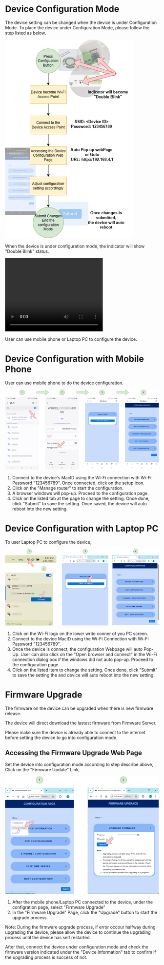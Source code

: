 # Device Configuration Mode

The device setting can be changed when the device is under Configuration Mode. To place the device under Configuration Mode, please follow the step listed as below,

![](picture/WebConfig2-ConfigStep.png)

When the device is under configuration mode, the indicator will show "Double Blink" status.

<video src="picture/DoubleBlinkIndicator.mp4" width="320" height="240" controls></video>

User can use mobile phone or Laptop PC to configure the device.

# Device Configuration with Mobile Phone

User can use mobile phone to do the device configuration.

![](picture/RP-MB01_Picture-Mobile_Config.png)

1. Connect to the device's MacID using the Wi-Fi connection with Wi-Fi Password "123456789". Once connected, click on the setup icon.
2. Click on the "Manage router" to start the configuration.
3. A browser windows will pop-up. Proceed to the configuration page.
4. Click on the listed tab at the page to change the setting. Once done, click "Submit" to save the setting. Once saved, the device will auto reboot into the new setting.

# Device Configuration with Laptop PC
To user Laptop PC to configure the device,

![](picture/RP-MB01_Picture-PC_Config.png)
1. Click on the Wi-Fi logo on the lower write conner of you PC screen.
2. Connect to the device MacID using the Wi-Fi Connection with Wi-Fi Password "123456789".
3. Once the device is connect, the configuration Webpage will auto Pop-Up. User can also click on the "Open browser and connect" in the Wi-Fi connection dialog box if the windows did not auto pop-up. Proceed to the configuration page.
4. Click on the listed item to change the setting. Once done, click "Submit" to save the setting the and device will auto reboot into the new setting.

# Firmware Upgrade

The firmware on the device can be upgraded when there is new firmware release.

The device will direct download the lastest firmware from Firmware Server.

Please make sure the device is already able to connect to the internet before setting the device to go into configuration mode.

## Accessing the Firmware Upgrade Web Page
Set the device into configuration mode according to step describe above, Click on the "Firmware Update" Link,

![](picture/RP-MB01_Picture-FirmwareUpg.png)

1. After the mobile phone/Laptop PC connected to the device, under the configration page, select "Firmware Upgrade"
2. In the "Firmware Upgrade" Page, click the "Upgrade" button to start the upgrade process.

Note:
During the firmware upgrade process, if error occour halfway during upgrading the device, please allow the device to continue the upgrading process until the device has self restarted. 

After that, connect the device under configuration mode and check the firmware version indicated under the "Device Information" tab to confirm if the upgrading process is success of not.

